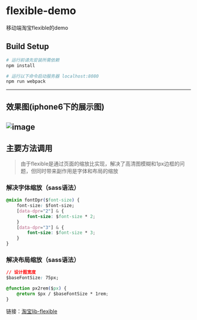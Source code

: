 # flexible-demo
移动端淘宝flexible的demo

## Build Setup

``` bash
# 运行前请先安装所需依赖
npm install

# 运行以下命令启动服务器 localhost:8080
npm run webpack
```

---
## 效果图(iphone6下的展示图)
![image](https://github.com/sihai00/flexible-demo/master/iphone6.png)
---

## 主要方法调用
> 由于flexible是通过页面的缩放比实现，解决了高清图模糊和1px边框的问题，但同时带来副作用是字体和布局的缩放

### 解决字体缩放（sass语法）
```css
@mixin fontDpr($font-size) {
    font-size: $font-size;
    [data-dpr="2"] & {
        font-size: $font-size * 2;
    }
    [data-dpr="3"] & {
        font-size: $font-size * 3;
    }
}
```
### 解决布局缩放（sass语法）
```css
// 设计图宽度
$baseFontSize: 75px;

@function px2rem($px) {
  	@return $px / $baseFontSize * 1rem;
}
```

链接：[淘宝lib-flexible](https://github.com/amfe/lib-flexible)